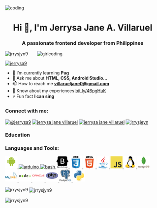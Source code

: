 <img src="https://user-images.githubusercontent.com/74038190/241765440-80728820-e06b-4f96-9c9e-9df46f0cc0a5.gif" align="center" alt="coding">
<h1 align="center">Hi 👋, I'm Jerrysa Jane A. Villaruel</h1>
<h3 align="center">A passionate frontend developer from Philippines</h3>

<img src="https://media.tenor.com/S59bPkT0pqcAAAAC/programming.gif" align="right" width="400" alt="girlcoding">

<p align="left"> <img src="https://komarev.com/ghpvc/?username=jrrysjyn9&label=Profile%20views&color=0e75b6&style=flat" alt="jrrysjyn9" /> </p>

<p align="left"> <a href="https://twitter.com/jerrysa9" target="blank"><img src="https://img.shields.io/twitter/follow/jerrysa9?logo=twitter&style=for-the-badge" alt="jerrysa9" /></a> </p>

- 🌱 I’m currently learning **Pug**
- 💬 Ask me about **HTML, CSS, Android Studio...**
- 📫 How to reach me **villarueljane0@gmail.com**
- 📄 Know about my experiences [bit.ly/46pgHuK](bit.ly/46pgHuK)
- ⚡ Fun fact **I can sing**

<h3 align="left">Connect with me:</h3>
<p align="left">
<a href="https://twitter.com/@jerrysa9" target="blank"><img align="center" src="https://raw.githubusercontent.com/rahuldkjain/github-profile-readme-generator/master/src/images/icons/Social/twitter.svg" alt="@jerrysa9" height="30" width="40" /></a>
<a href="https://linkedin.com/in/jerrysa jane villaruel" target="blank"><img align="center" src="https://raw.githubusercontent.com/rahuldkjain/github-profile-readme-generator/master/src/images/icons/Social/linked-in-alt.svg" alt="jerrysa jane villaruel" height="30" width="40" /></a>
<a href="https://fb.com/jerrysa jane villaruel" target="blank"><img align="center" src="https://raw.githubusercontent.com/rahuldkjain/github-profile-readme-generator/master/src/images/icons/Social/facebook.svg" alt="jerrysa jane villaruel" height="30" width="40" /></a>
<a href="https://instagram.com/jrrysjeyn" target="blank"><img align="center" src="https://raw.githubusercontent.com/rahuldkjain/github-profile-readme-generator/master/src/images/icons/Social/instagram.svg" alt="jrrysjeyn" height="30" width="40" /></a>
</p>

<h3>Education</h3>

<h3 align="left">Languages and Tools:</h3>
<p align="left"> <a href="https://developer.android.com" target="_blank" rel="noreferrer"> <img src="https://raw.githubusercontent.com/devicons/devicon/master/icons/android/android-original-wordmark.svg" alt="android" width="40" height="40"/> </a> <a href="https://www.arduino.cc/" target="_blank" rel="noreferrer"> <img src="https://cdn.worldvectorlogo.com/logos/arduino-1.svg" alt="arduino" width="40" height="40"/> </a> <a href="https://www.gnu.org/software/bash/" target="_blank" rel="noreferrer"> <img src="https://www.vectorlogo.zone/logos/gnu_bash/gnu_bash-icon.svg" alt="bash" width="40" height="40"/> </a> <a href="https://getbootstrap.com" target="_blank" rel="noreferrer"> <img src="https://raw.githubusercontent.com/devicons/devicon/master/icons/bootstrap/bootstrap-plain-wordmark.svg" alt="bootstrap" width="40" height="40"/> </a> <a href="https://www.w3schools.com/css/" target="_blank" rel="noreferrer"> <img src="https://raw.githubusercontent.com/devicons/devicon/master/icons/css3/css3-original-wordmark.svg" alt="css3" width="40" height="40"/> </a> <a href="https://www.w3.org/html/" target="_blank" rel="noreferrer"> <img src="https://raw.githubusercontent.com/devicons/devicon/master/icons/html5/html5-original-wordmark.svg" alt="html5" width="40" height="40"/> </a> <a href="https://www.java.com" target="_blank" rel="noreferrer"> <img src="https://raw.githubusercontent.com/devicons/devicon/master/icons/java/java-original.svg" alt="java" width="40" height="40"/> </a> <a href="https://developer.mozilla.org/en-US/docs/Web/JavaScript" target="_blank" rel="noreferrer"> <img src="https://raw.githubusercontent.com/devicons/devicon/master/icons/javascript/javascript-original.svg" alt="javascript" width="40" height="40"/> </a> <a href="https://www.linux.org/" target="_blank" rel="noreferrer"> <img src="https://raw.githubusercontent.com/devicons/devicon/master/icons/linux/linux-original.svg" alt="linux" width="40" height="40"/> </a> <a href="https://www.mongodb.com/" target="_blank" rel="noreferrer"> <img src="https://raw.githubusercontent.com/devicons/devicon/master/icons/mongodb/mongodb-original-wordmark.svg" alt="mongodb" width="40" height="40"/> </a> <a href="https://www.mysql.com/" target="_blank" rel="noreferrer"> <img src="https://raw.githubusercontent.com/devicons/devicon/master/icons/mysql/mysql-original-wordmark.svg" alt="mysql" width="40" height="40"/> </a> <a href="https://nodejs.org" target="_blank" rel="noreferrer"> <img src="https://raw.githubusercontent.com/devicons/devicon/master/icons/nodejs/nodejs-original-wordmark.svg" alt="nodejs" width="40" height="40"/> </a> <a href="https://www.oracle.com/" target="_blank" rel="noreferrer"> <img src="https://raw.githubusercontent.com/devicons/devicon/master/icons/oracle/oracle-original.svg" alt="oracle" width="40" height="40"/> </a> <a href="https://www.php.net" target="_blank" rel="noreferrer"> <img src="https://raw.githubusercontent.com/devicons/devicon/master/icons/php/php-original.svg" alt="php" width="40" height="40"/> </a> <a href="https://www.postgresql.org" target="_blank" rel="noreferrer"> <img src="https://raw.githubusercontent.com/devicons/devicon/master/icons/postgresql/postgresql-original-wordmark.svg" alt="postgresql" width="40" height="40"/> </a> <a href="https://www.python.org" target="_blank" rel="noreferrer"> <img src="https://raw.githubusercontent.com/devicons/devicon/master/icons/python/python-original.svg" alt="python" width="40" height="40"/> </a> </p>

<p><img align="left" src="https://github-readme-stats.vercel.app/api/top-langs?username=jrrysjyn9&show_icons=true&locale=en&layout=compact" alt="jrrysjyn9" /></p>

<p>&nbsp;<img align="center" src="https://github-readme-stats.vercel.app/api?username=jrrysjyn9&show_icons=true&locale=en" alt="jrrysjyn9" /></p>

<p><img align="center" src="https://github-readme-streak-stats.herokuapp.com/?user=jrrysjyn9&" alt="jrrysjyn9" /></p>

